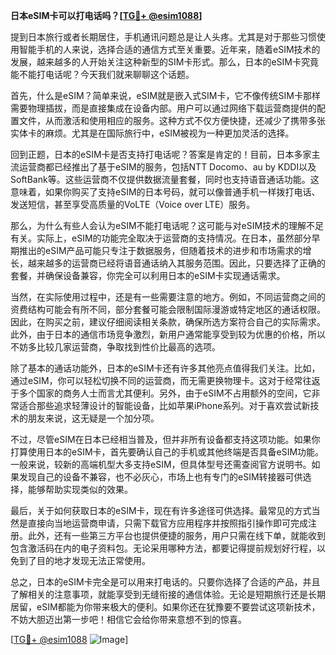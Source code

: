 **日本eSIM卡可以打电话吗？[[TG💪+ @esim1088](https://t.me/s/esim1088)]**

提到日本旅行或者长期居住，手机通讯问题总是让人头疼。尤其是对于那些习惯使用智能手机的人来说，选择合适的通信方式至关重要。近年来，随着eSIM技术的发展，越来越多的人开始关注这种新型的SIM卡形式。那么，日本的eSIM卡究竟能不能打电话呢？今天我们就来聊聊这个话题。

首先，什么是eSIM？简单来说，eSIM就是嵌入式SIM卡，它不像传统SIM卡那样需要物理插拔，而是直接集成在设备内部。用户可以通过网络下载运营商提供的配置文件，从而激活和使用相应的服务。这种方式不仅方便快捷，还减少了携带多张实体卡的麻烦。尤其是在国际旅行中，eSIM被视为一种更加灵活的选择。

回到正题，日本的eSIM卡是否支持打电话呢？答案是肯定的！目前，日本多家主流运营商都已经推出了基于eSIM的服务，包括NTT Docomo、au by KDDI以及SoftBank等。这些运营商不仅提供数据流量套餐，同时也支持语音通话功能。这意味着，如果你购买了支持eSIM的日本号码，就可以像普通手机一样拨打电话、发送短信，甚至享受高质量的VoLTE（Voice over LTE）服务。

那么，为什么有些人会认为eSIM不能打电话呢？这可能与对eSIM技术的理解不足有关。实际上，eSIM的功能完全取决于运营商的支持情况。在日本，虽然部分早期推出的eSIM产品可能只专注于数据服务，但随着技术的进步和市场需求的增长，越来越多的运营商已经将语音通话纳入其服务范围。因此，只要选择了正确的套餐，并确保设备兼容，你完全可以利用日本的eSIM卡实现通话需求。

当然，在实际使用过程中，还是有一些需要注意的地方。例如，不同运营商之间的资费结构可能会有所不同，部分套餐可能会限制国际漫游或特定地区的通话权限。因此，在购买之前，建议仔细阅读相关条款，确保所选方案符合自己的实际需求。此外，由于日本的通信市场竞争激烈，新用户通常能享受到较为优惠的价格，所以不妨多比较几家运营商，争取找到性价比最高的选项。

除了基本的通话功能外，日本的eSIM卡还有许多其他亮点值得我们关注。比如，通过eSIM，你可以轻松切换不同的运营商，而无需更换物理卡。这对于经常往返于多个国家的商务人士而言尤其便利。另外，由于eSIM不占用额外的空间，它非常适合那些追求轻薄设计的智能设备，比如苹果iPhone系列。对于喜欢尝试新技术的朋友来说，这无疑是一个加分项。

不过，尽管eSIM在日本已经相当普及，但并非所有设备都支持这项功能。如果你打算使用日本的eSIM卡，首先要确认自己的手机或其他终端是否具备eSIM功能。一般来说，较新的高端机型大多支持eSIM，但具体型号还需查阅官方说明书。如果发现自己的设备不兼容，也不必灰心，市场上也有专门的eSIM转接器可供选择，能够帮助实现类似的效果。

最后，关于如何获取日本的eSIM卡，现在有许多途径可供选择。最常见的方式当然是直接向当地运营商申请，只需下载官方应用程序并按照指引操作即可完成注册。此外，还有一些第三方平台也提供便捷的服务，用户只需在线下单，就能收到包含激活码在内的电子资料包。无论采用哪种方法，都要记得提前规划好行程，以免到了目的地才发现无法正常使用。

总之，日本的eSIM卡完全是可以用来打电话的。只要你选择了合适的产品，并且了解相关的注意事项，就能享受到无缝衔接的通信体验。无论是短期旅行还是长期居留，eSIM都能为你带来极大的便利。如果你还在犹豫要不要尝试这项新技术，不妨大胆迈出第一步吧！相信它会给你带来意想不到的惊喜。

[[TG💪+ @esim1088](https://t.me/s/esim1088) ![Image](https://i.postimg.cc/4NQfJmqS/Snipaste-2025-05-13-00-14-12.png)]